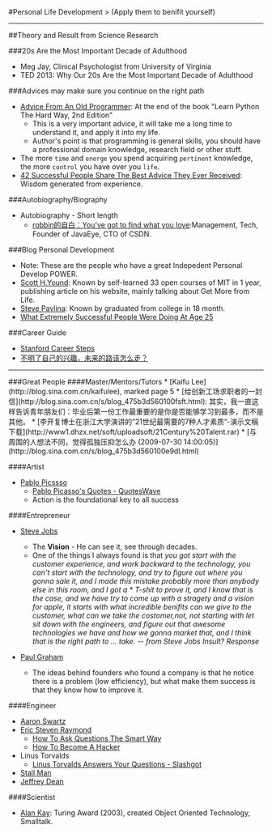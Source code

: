 <html>
<head><title>Personal Life Development</title></head>
<body>
#Personal Life Development
> (Apply them to benifit yourself)

<hr>
##Theory and Result from Science Research

###20s Are the Most Important Decade of Adulthood
* Meg Jay, Clinical Psychologist from University of Virginia
* TED 2013: Why Our 20s Are the Most Important Decade of Adulthood

###Advices may make sure you continue on the right path
* [Advice From An Old Programmer](http://hackecho.com/2011/06/advice-from-an-old-programmer/): At the end of the book "Learn Python The Hard Way, 2nd Edition"
  * This is a very important advice, it will take me a long time to understand it, and apply it into my life.
  * Author's point is that programming is general skills, you should have a professional domain knowledge, research field or other stuff.
* The more `time` and `energe` you spend acquiring `pertinent` knowledge, the more `control` you have over you `life`.
* [42 Successful People Share The Best Advice They Ever Received](http://www.businessinsider.com/linkedin-best-advice-2013-2): Wisdom generated from experience.

###Autobiography/Biography
* Autobiography - Short length
  * [robbin的自白：You've got to find what you love](http://robbinfan.com/blog/20/my-life):Management, Tech, Founder of JavaEye, CTO of CSDN.

###Blog Personal Development
* Note: These are the people who have a great Indepedent Personal Develop POWER.
* [Scott H.Yound](http://www.scotthyoung.com): Known by self-learned 33 open courses of MIT in 1 year, publishing article on his website, mainly talking about Get More from Life.
* [Steve Pavlina](http://www.stevepavlina.com): Known by graduated from college in 18 month.
* [What Extremely Successful People Were Doing At Age 25](http://www.businessinsider.com/what-successful-people-did-in-their-20s-2013-3)

###Career Guide
* [Stanford Career Steps](http://studentaffairs.stanford.edu/cdc/career-steps)
* [不明了自己的兴趣，未来的路该怎么走？ ](http://blog.sina.com.cn/s/blog_475b3d560100dyt6.html)




<hr>
###Great People
####Master/Mentors/Tutors
* [Kaifu Lee](http://blog.sina.com.cn/kaifulee), marked page 5
  * [给创新工场求职者的一封信](http://blog.sina.com.cn/s/blog_475b3d560100fsft.html): 其实，我一直这样告诉青年朋友们：毕业后第一份工作最重要的是你是否能够学习到最多，而不是其他。
  * [李开复博士在浙江大学演讲的“21世纪最需要的7种人才素质”-演示文稿下载](http://www1.dhzx.net/soft/uploadsoft/21Century%20Talent.rar)
  * [与周围的人想法不同，觉得孤独压抑怎么办 (2009-07-30 14:00:05)](http://blog.sina.com.cn/s/blog_475b3d560100e9dl.html)

####Artist
* [Pablo Picssso](https://www.google.com.hk/search?q=pablo+picasso)
  * [Pablo Picasso's Quotes - QuotesWave](http://www.quoteswave.com/authors/pablo-picasso)
  * Action is the foundational key to all success

####Entrepreneur
* [Steve Jobs](./masters/Steve_Jobs.html)
  * The __Vision__ - He can see it, see through decades.
  * One of the things I always found is that _you got start with the customer experience, and work backward to the technology, you can't start with the technology, and try to figure out where you gonna sale it, and I made this mistake probably more than anybody else in this room, and I got a * T-shit to prove it, and I know that is the case, and we have try to come up with a stragety and a vision for apple, it starts with what incredible benifits can we give to the customer, what can we take the costomer,not, not starting with let sit down with the engineers, and figure out that awesome technologies we have and how we gonna market that, and I think that is the right path to ... take._ -- _from Steve Jobs Insult? Response_

* [Paul Graham](http://paulgraham.com)
  * The ideas behind founders who found a company is that he notice there is a problem (low efficiency), but what make them success is that they know how to improve it.

####Engineer
* [Aaron Swartz](http://www.aaronsw.com)
* [Eric Steven Raymond](http://www.catb.org/~esr)
  * [How To Ask Questions The Smart Way](http://www.catb.org/esr/faqs/smart-questions.html)
  * [How To Become A Hacker](http://www.catb.org/esr/faqs/hacker-howto.html)
* Linus Torvalds
  * [Linus Torvalds Answers Your Questions - Slashgot](http://meta.slashdot.org/story/12/10/11/0030249/linus-torvalds-answers-your-questions)
* [Stall Man](http://www.stallman.org)
* [Jeffrey Dean](http://research.google.com/people/jeff)

####Scientist
* [Alan Kay](./masters/Alan_Kay.html): Turing Award (2003), created Object Oriented Technology, Smalltalk.</li><br>

</body>
</html>
